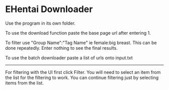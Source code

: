 # EHentai Downloader

Use the program in its own folder.

To use the download function paste the base page url after entering 1.

To filter use "Group Name":"Tag Name" ie female:big breast. This can be done repeatedly. Enter nothing to see the final results.

To use the batch downloader paste a list of urls onto input.txt

----------------------------------------
For filtering with the UI first click Filter. You will need to select an item from the list for the filtering to work. You can continue filtering just by selecting items from the list.